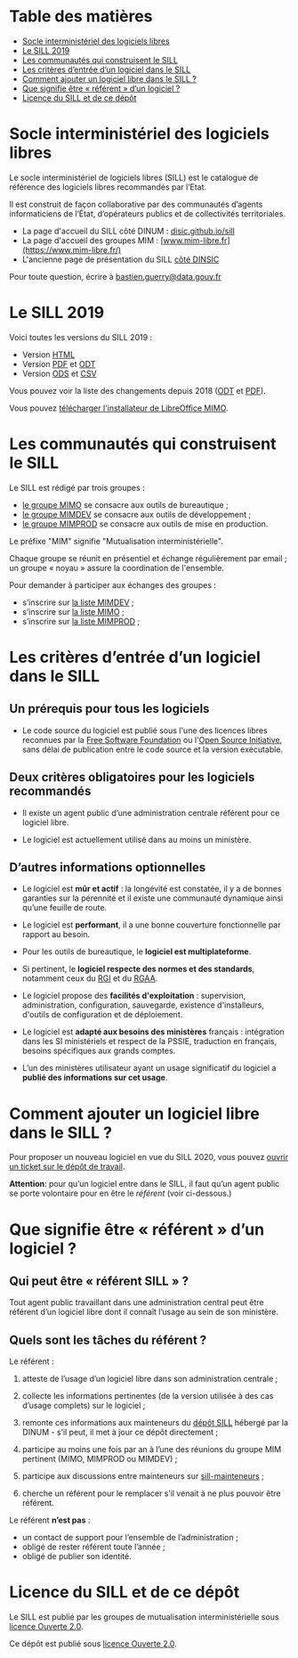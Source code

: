 
# Table des matières

-   [Socle interministériel des logiciels libres](#orgc4cca56)
-   [Le SILL 2019](#orgc15982c)
-   [Les communautés qui construisent le SILL](#orgc81c27c)
-   [Les critères d’entrée d’un logiciel dans le SILL](#orgfe2bb27)
-   [Comment ajouter un logiciel libre dans le SILL ?](#org13ac8e5)
-   [Que signifie être « référent » d’un logiciel ?](#org95c3272)
-   [Licence du SILL et de ce dépôt](#org8595873)



<a id="orgc4cca56"></a>

# Socle interministériel des logiciels libres

Le socle interministériel de logiciels libres (SILL) est le catalogue
de référence des logiciels libres recommandés par l’Etat.

Il est construit de façon collaborative par des communautés d’agents
informaticiens de l’État, d’opérateurs publics et de collectivités
territoriales.

-   La page d'accueil du SILL côté DINUM : [disic.github.io/sill](https://disic.github.io/sill/index.html)
-   La page d'accueil des groupes MIM : [www.mim-libre.fr](https://www.mim-libre.fr/)
-   L'ancienne page de présentation du SILL [côté DINSIC](https://references.modernisation.gouv.fr/socle-logiciels-libres)

Pour toute question, écrire à [bastien.guerry@data.gouv.fr](mailto:bastien.guerry@data.gouv.fr)


<a id="orgc15982c"></a>

# Le SILL 2019

Voici toutes les versions du SILL 2019 :

-   Version [HTML](2019/)
-   Version [PDF](2019/sill-2019.pdf) et [ODT](2019/sill-2019.odt)
-   Version [ODS](2019/sill-2019.ods) et [CSV](2019/sill-2019.csv)

Vous pouvez voir la liste des changements depuis 2018 ([ODT](2019/sill-diff-2018-2019.odt) et [PDF](2019/sill-diff-2018-2019.pdf)).

Vous pouvez [télécharger l'installateur de LibreOffice MIMO](ftp://eoleng.ac-dijon.fr/SILL2019/).


<a id="orgc81c27c"></a>

# Les communautés qui construisent le SILL

Le SILL est rédigé par trois groupes :

-   [le groupe MIMO](https://www.mim-libre.fr/mimo/) se consacre aux outils de bureautique ;
-   [le groupe MIMDEV](https://www.mim-libre.fr/mimdev-outils-de-developpements/) se consacre aux outils de développement ;
-   [le groupe MIMPROD](https://www.mim-libre.fr/mimprod-outils-de-production/) se consacre aux outils de mise en production.

Le préfixe "MIM" signifie "Mutualisation interministérielle".

Chaque groupe se réunit en présentiel et échange régulièrement par
email ; un groupe « noyau » assure la coordination de l'ensemble.

Pour demander à participer aux échanges des groupes :

-   s’inscrire sur [la liste MIMDEV](https://listes.etalab.gouv.fr/listinfo/mimdev) ;
-   s’inscrire sur [la liste MIMO](https://listes.etalab.gouv.fr/listinfo/mimo) ;
-   s’inscrire sur [la liste MIMPROD](https://listes.etalab.gouv.fr/listinfo/mimprod) ;


<a id="orgfe2bb27"></a>

# Les critères d’entrée d’un logiciel dans le SILL


## Un prérequis pour tous les logiciels

-   Le code source du logiciel est publié sous l'une des licences libres
    reconnues par la [Free Software Foundation](https://www.gnu.org/licenses/license-list.fr.html) ou l'[Open Source
    Initiative](https://opensource.org/licenses), sans délai de publication entre le code source et la
    version exécutable.


## Deux critères obligatoires pour les logiciels recommandés

-   Il existe un agent public d’une administration centrale référent
    pour ce logiciel libre.

-   Le logiciel est actuellement utilisé dans au moins un ministère.


## D’autres informations optionnelles

-   Le logiciel est **mûr et actif** : la longévité est constatée, il y a de
    bonnes garanties sur la pérennité et il existe une communauté
    dynamique ainsi qu’une feuille de route.

-   Le logiciel est **performant**, il a une bonne couverture fonctionnelle
    par rapport au besoin.

-   Pour les outils de bureautique, le **logiciel est multiplateforme**.

-   Si pertinent, le **logiciel respecte des normes et des standards**,
    notamment ceux du [RGI](http://references.modernisation.gouv.fr/interoperabilite) et du [RGAA](https://www.numerique.gouv.fr/publications/rgaa-accessibilite/).

-   Le logiciel propose des **facilités d'exploitation** : supervision,
    administration, configuration, sauvegarde, existence d'installeurs,
    d'outils de configuration et de déploiement.

-   Le logiciel est **adapté aux besoins des ministères** français :
    intégration dans les SI ministériels et respect de la PSSIE,
    traduction en français, besoins spécifiques aux grands comptes.

-   L’un des ministères utilisateur ayant un usage significatif du
    logiciel a **publié des informations sur cet usage**.


<a id="org13ac8e5"></a>

# Comment ajouter un logiciel libre dans le SILL ?

Pour proposer un nouveau logiciel en vue du SILL 2020, vous pouvez
[ouvrir un ticket sur le dépôt de travail](https://github.com/DISIC/sill/issues/new).

**Attention**: pour qu’un logiciel entre dans le SILL, il faut qu’un agent
public se porte volontaire pour en être le *référent* (voir ci-dessous.)


<a id="org95c3272"></a>

# Que signifie être « référent » d’un logiciel ?


## Qui peut être « référent SILL » ?

Tout agent public travaillant dans une administration central peut
être référent d’un logiciel libre dont il connaît l’usage au sein de
son ministère.


## Quels sont les tâches du référent ?

Le référent :

1.  atteste de l’usage d’un logiciel libre dans son administration
    centrale ;

2.  collecte les informations pertinentes (de la version utilisée à des
    cas d’usage complets) sur le logiciel ;

3.  remonte ces informations aux mainteneurs du [dépôt SILL](https://github.com/disic/sill) hébergé par
    la DINUM - s’il peut, il met à jour ce dépôt directement ;

4.  participe au moins une fois par an à l’une des réunions du groupe
    MIM pertinent (MIMO, MIMPROD ou MIMDEV) ;

5.  participe aux discussions entre mainteneurs sur [sill-mainteneurs](https://listes.etalab.gouv.fr/listinfo/sill-mainteneurs) ;

6.  cherche un référent pour le remplacer s’il venait à ne plus pouvoir
    être référent.

Le référent **n’est pas** : 

-   un contact de support pour l’ensemble de l’administration ;
-   obligé de rester référent toute l’année ;
-   obligé de publier son identité.


<a id="org8595873"></a>

# Licence du SILL et de ce dépôt

Le SILL est publié par les groupes de mutualisation interministérielle
sous [licence Ouverte 2.0](https://github.com/etalab/Licence-Ouverte/blob/master/LO.md).

Ce dépôt est publié sous [licence Ouverte 2.0](https://github.com/etalab/Licence-Ouverte/blob/master/LO.md).

